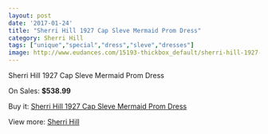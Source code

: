 ```yaml
---
layout: post
date: '2017-01-24'
title: "Sherri Hill 1927 Cap Sleve Mermaid Prom Dress"
category: Sherri Hill
tags: ["unique","special","dress","sleve","dresses"]
image: http://www.eudances.com/15193-thickbox_default/sherri-hill-1927-cap-sleve-mermaid-prom-dress.jpg
---
```

Sherri Hill 1927 Cap Sleve Mermaid Prom Dress

On Sales: **$538.99**
<a href="https://www.eudances.com/en/sherri-hill/4501-sherri-hill-1927-cap-sleve-mermaid-prom-dress.html"><amp-img layout="responsive" width="600" height="600" src="//www.eudances.com/15193-thickbox_default/sherri-hill-1927-cap-sleve-mermaid-prom-dress.jpg" alt="Sherri Hill 1927 Cap Sleve Mermaid Prom Dress 0" /></a>
<a href="https://www.eudances.com/en/sherri-hill/4501-sherri-hill-1927-cap-sleve-mermaid-prom-dress.html"><amp-img layout="responsive" width="600" height="600" src="//www.eudances.com/15195-thickbox_default/sherri-hill-1927-cap-sleve-mermaid-prom-dress.jpg" alt="Sherri Hill 1927 Cap Sleve Mermaid Prom Dress 1" /></a>
<a href="https://www.eudances.com/en/sherri-hill/4501-sherri-hill-1927-cap-sleve-mermaid-prom-dress.html"><amp-img layout="responsive" width="600" height="600" src="//www.eudances.com/15194-thickbox_default/sherri-hill-1927-cap-sleve-mermaid-prom-dress.jpg" alt="Sherri Hill 1927 Cap Sleve Mermaid Prom Dress 2" /></a>

Buy it: [Sherri Hill 1927 Cap Sleve Mermaid Prom Dress](https://www.eudances.com/en/sherri-hill/4501-sherri-hill-1927-cap-sleve-mermaid-prom-dress.html "Sherri Hill 1927 Cap Sleve Mermaid Prom Dress")

View more: [Sherri Hill](https://www.eudances.com/en/80-Sherri-Hill "Sherri Hill")